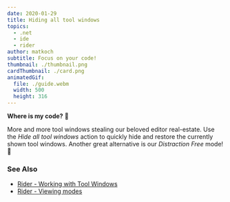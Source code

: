 ```yaml
---
date: 2020-01-29
title: Hiding all tool windows
topics:
  - .net
  - ide
  - rider
author: matkoch
subtitle: Focus on your code!
thumbnail: ./thumbnail.png
cardThumbnail: ./card.png
animatedGif:
  file: ./guide.webm
  width: 500
  height: 316
---
```


**Where is my code?** 🧐

More and more tool windows stealing our beloved editor real-estate. Use the _Hide all tool windows_ action to quickly hide and restore the currently shown tool windows. Another great alternative is our _Distraction Free_ mode! 🧠

### See Also

- [Rider - Working with Tool Windows](https://www.jetbrains.com/help/rider/Tool_Windows.html)
- [Rider - Viewing modes](https://www.jetbrains.com/help/rider/IDE_Viewing_Modes.html)

